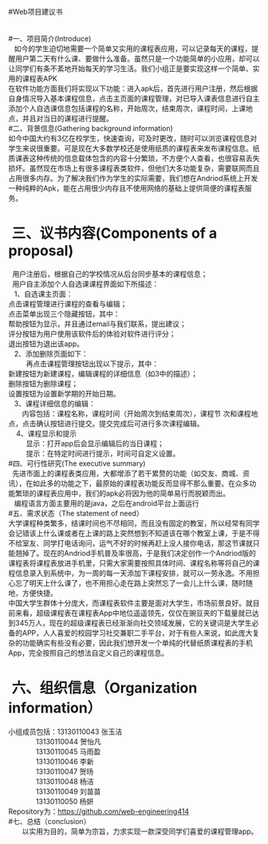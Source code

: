 
#Web项目建议书<br />
<br />
<br />
#一、项目简介(Introduce)<br />
&nbsp; &nbsp;如今的学生迫切地需要一个简单又实用的课程表应用，可以记录每天的课程，提醒用户第二天有什么课、要做什么准备。虽然只是一个功能简单的小应用，却可以让同学们有条不紊地开始每天的学习生活。我们小组正是要实现这样一个简单、实用的课程表APK <br />
在软件功能方面我们将实现以下功能：进入apk后，首先进行用户注册，然后根据自身情况导入基本课程信息，点击主页面的课程管理，对已导入课表信息进行自主添加个人自选课信息包括课程的名称，开始周次，结束周次，课程时间，上课地点，并且对当日的课程进行提醒。<br />
#二、背景信息(Gathering background information)<br />
如今中国大约有3亿在校学生，快速查询，可及时更改，随时可以浏览课程信息对学生来说很重要。可是现在大多数学校还是使用纸质的课程表来发布课程信息。纸质课表这种传统的信息载体包含的内容十分繁琐，不方便个人查看，也很容易丢失损坏。虽然现在市场上有很多课程表类软件，但他们大多功能复杂，需要联网而且占用很多内存。为了解决我们作为学生的实际需要，我们想在Andriod系统上开发一种纯粹的Apk，能在占用很少内存且不使用网络的基础上提供简便的课程表服务。<br />
# &nbsp;三、议书内容(Components of a proposal)<br />
&nbsp; 用户注册后，根据自己的学校情况从后台同步基本的课程信息； <br />
&nbsp; 用户自主添加个人自选课课程界面如下所描述： <br />
&nbsp; &nbsp;1、自选课主页面：  <br />
点击课程管理进行课程的查看与编辑； <br />
点击菜单出现三个隐藏按钮，其中：  <br />
帮助按钮为显示，并且通过email与我们联系，提出建议；  <br />
评分按钮为用户使用该软件后的体验对软件进行评分；  <br />
退出按钮为退出该app。  <br />
&nbsp; &nbsp;2、添加删除页面如下：  <br />
&nbsp; &nbsp; &nbsp; &nbsp; &nbsp;再点击课程管理按钮出现以下提示，其中：  <br />
新建按钮为新建课程，编辑课程的详细信息（如3中的描述）；  <br />
删除按钮为删除课程；  <br />
设置按钮为设置新学期的开始日期。  <br />
&nbsp; &nbsp;3、课程详细信息的编辑：  <br />
&nbsp; &nbsp; &nbsp; &nbsp;内容包括：课程名称，课程时间（开始周次到结束周次），课程节 次和课程地点，点击确认按钮进行提交。提交完成后可进行多次课程编辑。  <br />
&nbsp; &nbsp; 4、课程显示和提示<br />
&nbsp; &nbsp; &nbsp; &nbsp; &nbsp;显示：打开app后会显示编辑后的当日课程；   <br />
&nbsp; &nbsp; &nbsp; &nbsp; &nbsp;提示：在特定时间进行提示，时间可自定义设置。   <br />
#四、可行性研究(The executive summary)<br />
&nbsp; 先进市面上的课程表类应用，大都增添了若干累赘的功能（如交友、商城、资讯），在如此多的功能之下，最原始的课程表功能反而显得不那么重要。在众多功能繁琐的课程表应用中，我们的apk必将因为他的简单易行而脱颖而出。  <br />
&nbsp; &nbsp;编程语言方面主要用的是java，之后在android平台上面运行<br />
#五、需求状态（The statement of need）<br />
大学课程种类繁多，结课时间也不尽相同，而且没有固定的教室，所以经常有同学会记错该上什么课或者在上课的路上突然想到不知道该在哪个教室上课，于是不得不给室友、同学打电话询问，运气不好的时候再赶上没人接你电话，那这节课就只能翘掉了。现在的Andriod手机普及率很高，于是我们决定创作一个Andriod版的课程表将课程表放进手机里，只需大家需要按照具体时间、课程名称等将自己的课程信息录入到系统中，为一周的每一天添加下课程安排，就可以一劳永逸。不用担心忘了明天上什么课了，也不用担心走在路上突然忘了一会儿上什么课，随时随地，方便快捷。<br />
中国大学生群体十分庞大，而课程表软件主要是面对大学生，市场前景良好。就目前来看，超级课程表在课程表App中地位遥遥领先，仅仅在豌豆夹的下载量就已达到345万人，现在的超级课程表已经渐渐向社交领域发展，它的关键词是大学生必备的APP，人人喜爱的校园学习社交兼职二手平台，对于有些人来说，如此庞大复杂的功能确实有些没有必要，因此我们想开发一个单纯的代替纸质课程表的手机App，完全按照自己的想法自定义自己的课程信息。<br />
# &nbsp;六、组织信息（Organization information）<br />
小组成员包括：13130110043 张玉洁<br />
&nbsp; &nbsp; &nbsp; &nbsp; &nbsp; &nbsp; &nbsp; 13130110044 贺怡凡<br />
&nbsp; &nbsp; &nbsp; &nbsp; &nbsp; &nbsp; &nbsp; 13130110045 马雨盈<br />
&nbsp; &nbsp; &nbsp; &nbsp; &nbsp; &nbsp; &nbsp; 13130110046 李新<br />
&nbsp; &nbsp; &nbsp; &nbsp; &nbsp; &nbsp; &nbsp; 13130110047 贺旸<br />
&nbsp; &nbsp; &nbsp; &nbsp; &nbsp; &nbsp; &nbsp; 13130110048 杨洁<br />
&nbsp; &nbsp; &nbsp; &nbsp; &nbsp; &nbsp; &nbsp; 13130110049 刘苗苗<br />
&nbsp; &nbsp; &nbsp; &nbsp; &nbsp; &nbsp; &nbsp; 13130110050 杨妍<br />
Repository为：https://github.com/web-engineering414<br />
#七、总结（conclusion）<br />
&nbsp; &nbsp; &nbsp; &nbsp;以实用为目的，简单为宗旨，力求实现一款深受同学们喜爱的课程管理app。
